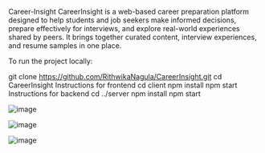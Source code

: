 ﻿Career-Insight
CareerInsight is a web-based career preparation platform designed to help students and job seekers make informed decisions, prepare effectively for interviews, and explore real-world experiences shared by peers. It brings together curated content, interview experiences, and resume samples in one place.


To run the project locally:

git clone https://github.com/RithwikaNagula/CareerInsight.git
cd CareerInsight
Instructions for frontend
cd client
npm install
npm start
Instructions for backend 
cd ../server
npm install
npm start


![image](https://github.com/user-attachments/assets/ab7730b1-58d2-4c06-be6c-4719db9aeafc)

![image](https://github.com/user-attachments/assets/acfd9b7e-ae7f-4874-9fa9-6b3b9bd27f1e)

![image](https://github.com/user-attachments/assets/de3a8a0a-55fc-4216-b01f-c9a4ede65fae)

